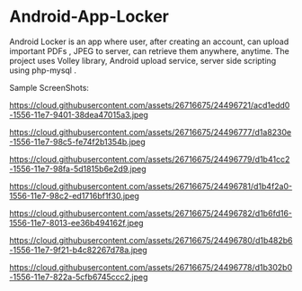 # Android-App-Locker
Android Locker is an app where user, after creating an account, can upload important PDFs , JPEG to server, can retrieve them anywhere, anytime. The project uses Volley library, Android upload service, server side scripting using php-mysql .

Sample ScreenShots:

https://cloud.githubusercontent.com/assets/26716675/24496721/acd1edd0-1556-11e7-9401-38dea47015a3.jpeg

https://cloud.githubusercontent.com/assets/26716675/24496777/d1a8230e-1556-11e7-98c5-fe74f2b1354b.jpeg

https://cloud.githubusercontent.com/assets/26716675/24496779/d1b41cc2-1556-11e7-98fa-5d1815b6e2d9.jpeg

https://cloud.githubusercontent.com/assets/26716675/24496781/d1b4f2a0-1556-11e7-98c2-ed1716bf1f30.jpeg

https://cloud.githubusercontent.com/assets/26716675/24496782/d1b6fd16-1556-11e7-8013-ee36b494162f.jpeg

https://cloud.githubusercontent.com/assets/26716675/24496780/d1b482b6-1556-11e7-9f21-b4c82267d78a.jpeg

https://cloud.githubusercontent.com/assets/26716675/24496778/d1b302b0-1556-11e7-822a-5cfb6745ccc2.jpeg
